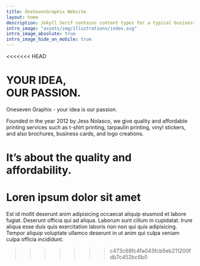 ```yaml
---
title: OneSevenGraphix Website
layout: home
description: Jekyll Serif contains content types for a typical business website. The theme is fully responsive, blazing fast and artfully illustrated.
intro_image: "assets/img/illustrations/index.svg"
intro_image_absolute: true
intro_image_hide_on_mobile: true
---
```

<<<<<<< HEAD

# YOUR IDEA, <br> OUR PASSION.

Oneseven Graphix - your idea is our passion.

Founded in the year 2012 by Jess Nolasco, we give quality and affordable printing services such as t-shirt printing, tarpaulin printing, vinyl stickers, and also brochures, business cards, and logo creations.

It’s about the quality and affordability.
=======
# Loren ipsum dolor sit amet

Est id mollit deserunt anim adipisicing occaecat aliquip eiusmod et labore fugiat. Deserunt officia qui ad aliqua. Laborum sunt cillum in cupidatat. Irure aliqua esse duis quis exercitation laboris non non qui quis adipisicing. Tempor aliquip voluptate ullamco deserunt in ut anim qui culpa veniam culpa officia incididunt.
>>>>>>> c473c68fc4fa043fcb5eb211200fdb7c452bc6b0
